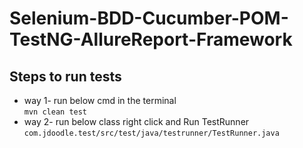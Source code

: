 # Selenium-BDD-Cucumber-POM-TestNG-AllureReport-Framework


## Steps to run tests
* way 1- run below cmd in the terminal  
  ``` mvn clean test ```
* way 2- run below class right click and Run TestRunner  
  ```com.jdoodle.test/src/test/java/testrunner/TestRunner.java```
